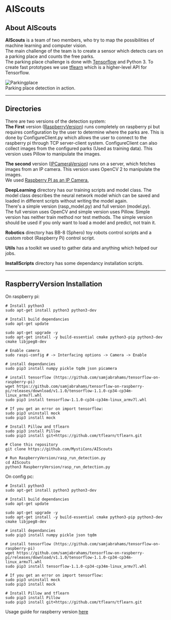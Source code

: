 # AIScouts

## About AIScouts

**AIScouts** is a team of two members, who try to map the possibilities of machine learning and computer vision.   
The main challenge of the team is to create a sensor which detects cars on a parking place and counts the free parks.   
The parking place challenge is done with [Tensorflow](https://www.tensorflow.org/) and Python 3. To create fast prototypes we use [tflearn](http://tflearn.org/) which is a higher-level API for Tensorflow.   

![Parkingplace](https://github.com/MystiCons/AIScouts/blob/master/Images/park.gif?raw=true)    
Parking place detection in action.   

---

## Directories

There are two versions of the detection system:    
**The First** version ([RaspberryVersion](https://github.com/MystiCons/AIScouts/tree/master/RaspberryVersion)) runs completely on raspberry pi but requires configuration by the user to determine where the parks are. This is done by ConfigureClient.py which allows the user to connect to the raspberry pi through TCP server-client system. ConfigureClient can also collect images from the configured parks (Used as training data). This version uses Pillow to manipulate the images.   
   
**The second** version ([IPCameraVersion](https://github.com/MystiCons/AIScouts/tree/master/IPCameraVersion)) runs on a server, which fetches images from an IP camera. This version uses OpenCV 2 to manipulate the images.   
We used [Raspberry PI as an IP Camera.](https://github.com/silvanmelchior/RPi_Cam_Web_Interface)    

**DeepLearning** directory has our training scripts and model class. The model class describes the neural network model which can be saved and loaded in different scripts without writing the model again.    
There's a simple version (rasp_model.py) and full version (model.py).    
The full version uses OpenCV and simple version uses Pillow. Simple version has neither train method nor test methods. 
The simple version should be used if you only want to load a model and predict, not train it.   

**Robotics** directory has BB-8 (Sphero) toy robots control scripts and a custom robot (Raspberry Pi) control script.   

**Utils** has a toolkit we used to gather data and anything which helped our jobs.   

**InstallScripts** directory has some dependancy installation scripts.   

---

## RaspberryVersion Installation

On raspberry pi:
```
# Install python3
sudo apt-get install python3 python3-dev

# Install build dependancies
sudo apt-get update

sudo apt-get upgrade -y
sudo apt-get install -y build-essential cmake python3-pip python3-dev cmake libjpeg8-dev

# Enable camera
sudo raspi-config # -> Interfacing options -> Camera -> Enable

# install dependancies
sudo pip3 install numpy pickle tqdm json picamera

# install tensorflow (https://github.com/samjabrahams/tensorflow-on-raspberry-pi)
wget https://github.com/samjabrahams/tensorflow-on-raspberry-pi/releases/download/v1.1.0/tensorflow-1.1.0-cp34-cp34m-linux_armv7l.whl
sudo pip3 install tensorflow-1.1.0-cp34-cp34m-linux_armv7l.whl

# If you get an error on import tensorflow:
sudo pip3 uninstall mock
sudo pip3 install mock

# Install Pillow and tflearn
sudo pip3 install Pillow
sudo pip3 install git+https://github.com/tflearn/tflearn.git

# Clone this repository
git clone https://github.com/MystiCons/AIScouts

# Run RaspberryVersion/rasp_run_detection.py
cd AIScouts
python3 RaspberryVersion/rasp_run_detection.py

```

On config pc:

```
# Install python3
sudo apt-get install python3 python3-dev

# Install build dependancies
sudo apt-get update

sudo apt-get upgrade -y
sudo apt-get install -y build-essential cmake python3-pip python3-dev cmake libjpeg8-dev

# install dependancies
sudo pip3 install numpy pickle json tqdm

# install tensorflow (https://github.com/samjabrahams/tensorflow-on-raspberry-pi)
wget https://github.com/samjabrahams/tensorflow-on-raspberry-pi/releases/download/v1.1.0/tensorflow-1.1.0-cp34-cp34m-linux_armv7l.whl
sudo pip3 install tensorflow-1.1.0-cp34-cp34m-linux_armv7l.whl

# If you get an error on import tensorflow:
sudo pip3 uninstall mock
sudo pip3 install mock

# Install Pillow and tflearn
sudo pip3 install Pillow 
sudo pip3 install git+https://github.com/tflearn/tflearn.git

```

Usage guide for raspberry version [here](https://github.com/MystiCons/AIScouts/blob/master/RaspberryVersion/README.md)
